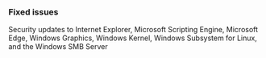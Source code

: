 ### Fixed issues
Security updates to Internet Explorer, Microsoft Scripting Engine, Microsoft Edge, Windows Graphics, Windows Kernel, Windows Subsystem for Linux, and the Windows SMB Server